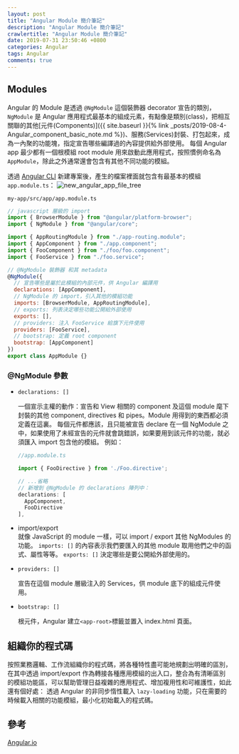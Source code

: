 ```yaml
---
layout: post
title: "Angular Module 簡介筆記"
description: "Angular Module 簡介筆記"
crawlertitle: "Angular Module 簡介筆記"
date: 2019-07-31 23:50:46 +0800
categories: Angular
tags: Angular
comments: true
---
```


## Modules

Angular 的 Module 是透過 `@NgModule` 這個裝飾器 decorator 宣告的類別，`NgModule` 是 Angular 應用程式最基本的組成元素，有點像是類別(class)，把相互關聯的其他[元件(Components)]({{ site.baseurl }}{% link _posts/2019-08-4-Angular_component_basic_note.md %})、服務(Services)封裝、打包起來，成為一內聚的功能塊，指定宣告哪些編譯過的內容提供給外部使用。
每個 Angular app 最少都有一個根模組 root module 用來啟動此應用程式，按照慣例命名為 `AppModule`，除此之外通常還會包含有其他不同功能的模組。

透過 [Angular CLI](https://angular.tw/cli) 新建專案後，產生的檔案裡面就包含有最基本的模組 `app.module.ts`：
![new_angular_app_file_tree](https://i.imgur.com/LFQinwo.jpg)

`my-app/src/app/app.module.ts`

```javascript
// javascript 層級的 import
import { BrowserModule } from "@angular/platform-browser";
import { NgModule } from "@angular/core";

import { AppRoutingModule } from "./app-routing.module";
import { AppComponent } from "./app.component";
import { FooComponent } from "./foo/foo.component";
import { FooService } from "./foo.service";

// @NgModule 裝飾器 和其 metadata
@NgModule({
  // 宣告哪些是屬於此模組的內部元件，供 Angular 編譯用
  declarations: [AppComponent],
  // NgModule 的 import，引入其他的模組功能
  imports: [BrowserModule, AppRoutingModule],
  // exports: 列表決定哪些功能公開給外部使用
  exports: [],
  // providers: 注入 FooService 給旗下元件使用
  providers: [FooService],
  // bootstrap: 定義 root component
  bootstrap: [AppComponent]
})
export class AppModule {}
```

### @NgModule 參數

- `declarations: []`  

  一個宣示主權的動作：宣告和 View 相關的 component 及這個 module 麾下封裝的其他 component, directives 和 pipes。Module 用得到的東西都必須定義在這裏。
  每個元件都應該，且只能被宣告 declare 在一個 NgModule 之中，如果使用了未經宣告的元件就會跳錯誤，如果要用到該元件的功能，就必須匯入 import 包含他的模組。
  例如：

  ```javascript
  //app.module.ts

  import { FooDirective } from './Foo.directive';

  // ...省略
  // 新增到 @NgModule 的 declarations 陣列中：
  declarations: [
    AppComponent,
    FooDirective
  ],
  ```

- import/export  
  就像 JavaScript 的 module 一樣，可以 import / export 其他 NgModules 的功能。
  `imports: []` 的內容表示我們要匯入的其他 module 取用他們之中的函式、屬性等等。
  `exports: []` 決定哪些是要公開給外部使用的。
- `providers: []`  

  宣告在這個 module 層級注入的 Services，供 module 底下的組成元件使用。
- `bootstrap: []`  

  根元件，Angular 建立`<app-root>`標籤並置入 index.html 頁面。

## 組織你的程式碼

按照業務邏輯、工作流組織你的程式碼，將各種特性盡可能地規劃出明確的區別，在其中透過 import/export 作為轉接各種應用模組的出入口，整合為有清晰區別的模組功能區，可以幫助管理日益複雜的應用程式、增加複用性和可維護性，如此還有個好處：
透過 Angular 的非同步惰性載入 `lazy-loading` 功能，只在需要的時候載入相關的功能模組，最小化初始載入的程式碼。

## 參考
[Angular.io](https://angular.io/guide/ngmodules)
